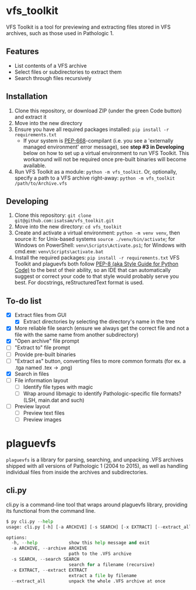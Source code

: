 # vfs_toolkit
VFS Toolkit is a tool for previewing and extracting files stored in VFS archives, such as those used in Pathologic 1.

## Features
- List contents of a VFS archive
- Select files or subdirectories to extract them
- Search through files recursively

## Installation
1. Clone this repository, or download ZIP (under the green Code button) and extract it
2. Move into the new directory
3. Ensure you have all required packages installed: `pip install -r requirements.txt`
    - If your system is [PEP-668](https://peps.python.org/pep-0668/)-compilant (i.e. you see a 'externally managed environment' error message), see **step #3 in Developing** below on how to set up a virtual environment to run VFS Toolkit. This workaround will not be required once pre-built binaries will become available.
5. Run VFS Toolkit as a module: `python -m vfs_toolkit`. Or, optionally, specify a path to a VFS archive right-away: `python -m vfs_toolkit /path/to/Archive.vfs`

## Developing
1. Clone this repository: `git clone git@github.com:isatsam/vfs_toolkit.git`
2. Move into the new directory: `cd vfs_toolkit`
3. Create and activate a virtual environment: `python -m venv venv`, then source it: for Unix-based systems `source ./venv/bin/activate`; for Windows on PowerShell: `venv\Scripts\Activate.ps1`; for Windows with cmd.exe: `venv\Scripts\activate.bat`
4. Install the required packages: `pip install -r requirements.txt`
VFS Toolkit and plaguevfs both follow [PEP-8 (aka Style Guide for Python Code)](https://peps.python.org/pep-0008/) to the best of their ability, so an IDE that can automatically suggest or correct your code to that style would probably serve you best. For docstrings, reStructuredText format is used.

## To-do list
- [X] Extract files from GUI
  - [x] Extract directories by selecting the directory's name in the tree
- [X] More reliable file search (ensure we always get the correct file and not a file with the same name from another subdirectory)
- [X] "Open archive" file prompt
- [ ] "Extract to" file prompt
- [ ] Provide pre-built binaries
- [ ] "Extract as" button, converting files to more common formats (for ex. a .tga named .tex -> .png)
- [X] Search in files
- [ ] File information layout
  - [ ] Identify file types with magic
  - [ ] Wrap around libmagic to identify Pathologic-specific file formats? (LSH, main.dat and such)
- [ ] Preview layout
  - [ ] Preview text files
  - [ ] Preview images

# plaguevfs
`plaguevfs` is a library for parsing, searching, and unpacking .VFS archives shipped with all versions of Pathologic 1
(2004 to 2015), as well as handling individual files from inside the archives and subdirectories.
## cli.py
cli.py is a command-line tool that wraps around plaguevfs library, providing its functional from the command line.
```py
$ py cli.py --help
usage: cli.py [-h] [-a ARCHIVE] [-s SEARCH] [-x EXTRACT] [--extract_all]

options:
  -h, --help            show this help message and exit
  -a ARCHIVE, --archive ARCHIVE
                        path to the .VFS archive
  -s SEARCH, --search SEARCH
                        search for a filename (recursive)
  -x EXTRACT, --extract EXTRACT
                        extract a file by filename
  --extract_all         unpack the whole .VFS archive at once
```
